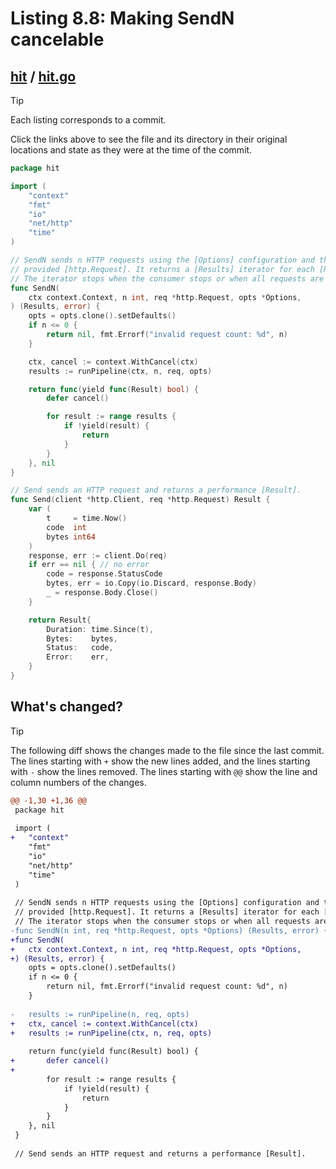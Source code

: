 # Listing 8.8: Making SendN cancelable

## [hit](https://github.com/inancgumus/gobyexample/blob/40c435a0ef7aee095f22e796230f44c79252deb0/hit) / [hit.go](https://github.com/inancgumus/gobyexample/blob/40c435a0ef7aee095f22e796230f44c79252deb0/hit/hit.go)

> [!TIP]
> Each listing corresponds to a commit.
>
> Click the links above to see the file and its directory in their original locations and state as they were at the time of the commit.

```go
package hit

import (
	"context"
	"fmt"
	"io"
	"net/http"
	"time"
)

// SendN sends n HTTP requests using the [Options] configuration and the
// provided [http.Request]. It returns a [Results] iterator for each [Result].
// The iterator stops when the consumer stops or when all requests are done.
func SendN(
	ctx context.Context, n int, req *http.Request, opts *Options,
) (Results, error) {
	opts = opts.clone().setDefaults()
	if n <= 0 {
		return nil, fmt.Errorf("invalid request count: %d", n)
	}

	ctx, cancel := context.WithCancel(ctx)
	results := runPipeline(ctx, n, req, opts)

	return func(yield func(Result) bool) {
		defer cancel()

		for result := range results {
			if !yield(result) {
				return
			}
		}
	}, nil
}

// Send sends an HTTP request and returns a performance [Result].
func Send(client *http.Client, req *http.Request) Result {
	var (
		t     = time.Now()
		code  int
		bytes int64
	)
	response, err := client.Do(req)
	if err == nil { // no error
		code = response.StatusCode
		bytes, err = io.Copy(io.Discard, response.Body)
		_ = response.Body.Close()
	}

	return Result{
		Duration: time.Since(t),
		Bytes:    bytes,
		Status:   code,
		Error:    err,
	}
}
```

## What's changed?

> [!TIP]
> The following diff shows the changes made to the file since the last commit.
> The lines starting with `+` show the new lines added, and the lines starting with `-` show the lines removed.
> The lines starting with `@@` show the line and column numbers of the changes.

```diff
@@ -1,30 +1,36 @@
 package hit
 
 import (
+	"context"
 	"fmt"
 	"io"
 	"net/http"
 	"time"
 )
 
 // SendN sends n HTTP requests using the [Options] configuration and the
 // provided [http.Request]. It returns a [Results] iterator for each [Result].
 // The iterator stops when the consumer stops or when all requests are done.
-func SendN(n int, req *http.Request, opts *Options) (Results, error) {
+func SendN(
+	ctx context.Context, n int, req *http.Request, opts *Options,
+) (Results, error) {
 	opts = opts.clone().setDefaults()
 	if n <= 0 {
 		return nil, fmt.Errorf("invalid request count: %d", n)
 	}
 
-	results := runPipeline(n, req, opts)
+	ctx, cancel := context.WithCancel(ctx)
+	results := runPipeline(ctx, n, req, opts)
 
 	return func(yield func(Result) bool) {
+		defer cancel()
+
 		for result := range results {
 			if !yield(result) {
 				return
 			}
 		}
 	}, nil
 }
 
 // Send sends an HTTP request and returns a performance [Result].
```

